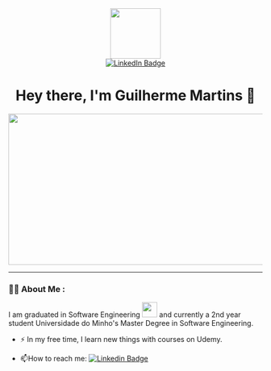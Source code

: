 
<!--
**50DiPincello/50DiPincello** is a ✨ _special_ ✨ repository because its `README.md` (this file) appears on your GitHub profile.

Here are some ideas to get you started:

- 🔭 I’m currently working on ...
- 🌱 I’m currently learning ...
- 👯 I’m looking to collaborate on ...
- 🤔 I’m looking for help with ...
- 💬 Ask me about ...
- 📫 How to reach me: ...
- 😄 Pronouns: ...
- ⚡ Fun fact: ...
-->

<div id="header" align="center">
  <img src="https://media.giphy.com/media/cIn5fTcjnKhStIeAef/giphy.gif" width="100"/>
</div>

<div id="badges" align="center">
  <a href="https://www.linkedin.com/in/guilherme-martins-b227b41ba/">
    <img src="https://img.shields.io/badge/LinkedIn-blue?style=for-the-badge&logo=linkedin&logoColor=white" alt="LinkedIn Badge"/>
  </a>
</div>

<div id="count" align="center">
  <img src="https://komarev.com/ghpvc/?username=50DiPincello&style=flat-square&color=blue" alt=""/>
</div>

<h1 align="center">
  Hey there, I'm Guilherme Martins 👋
</h1>


<div align="center">
  <img src="https://media.giphy.com/media/bGgsc5mWoryfgKBx1u/giphy.gif" width="600" height="300"/>
</div>


---

### :man_technologist: About Me :
I am graduated in Software Engineering <img src="https://media.giphy.com/media/WUlplcMpOCEmTGBtBW/giphy.gif" width="30"> and currently a 2nd year student Universidade do Minho's Master Degree in Software Engineering.

- :zap: In my free time, I learn new things with courses on Udemy.

- :mailbox:How to reach me: [![Linkedin Badge](https://img.shields.io/badge/-Guilherme-blue?style=flat&logo=Linkedin&logoColor=white)](https://www.linkedin.com/in/guilherme-martins-b227b41ba/)
